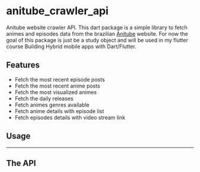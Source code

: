 # anitube_crawler_api

Anitube website crawler API. This dart package is a simple library to fetch animes and episodes data from the brazilian [Anitube](https://www.anitube.site) website. 
For now the goal of this package is just be a study object and will be used in my flutter course Building Hybrid mobile apps with Dart/Flutter.


## Features
- Fetch the most recent episode posts
- Fetch the most recent anime posts
- Fetch the most visualized animes
- Fetch the daily releases
- Fetch animes genres available
- Fetch anime details with episode list
- Fetch episodes details with video stream link


## Usage
-------------------------------------------------
## The API